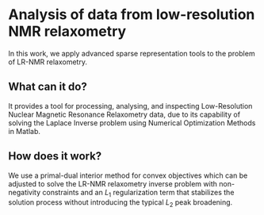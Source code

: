 # Analysis of data from low-resolution NMR relaxometry

In this work, we apply advanced sparse representation tools to the problem of LR-NMR relaxometry. 

What can it do?
------
It provides a tool for processing, analysing, and inspecting Low-Resolution Nuclear Magnetic Resonance Relaxometry data, due to its capability of solving the Laplace Inverse problem using Numerical Optimization Methods in Matlab.

How does it work?
------
We use a primal-dual interior method for convex objectives which can be adjusted to solve the LR-NMR relaxometry inverse problem with non-negativity constraints and an $L_1$ regularization term that stabilizes the solution process without introducing the typical $L_2$ peak broadening.
